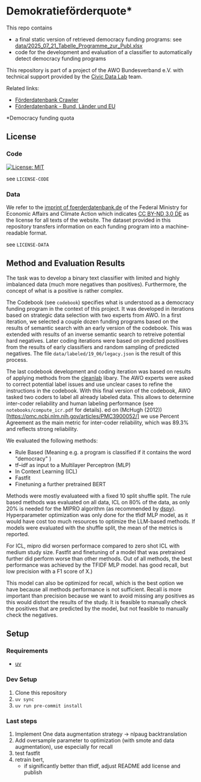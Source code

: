 # Demokratieförderquote\*

This repo contains
- a final static version of retrieved democracy funding programs: see [data/2025_07_21_Tabelle_Programme_zur_Publ.xlsx](https://github.com/CorrelAid/awo-demokratiefoerderquote/blob/main/data/2025_07_21_Tabelle_Programme_zur_Publ.xlsx) 
- code for the development and evaluation of a classifier to automatically detect democracy funding programs 

This repository is part of a project of the AWO Bundesverband e.V. with technical support provided by the [Civic Data Lab](https://civic-data.de) team.

Related links:
- [Förderdatenbank Crawler](https://github.com/CorrelAid/cdl_funding_crawler)
- [Förderdatenbank - Bund, Länder und EU](https://foerderdatenbank.de)

\*Democracy funding quota

## License
### Code

[![License: MIT](https://img.shields.io/badge/License-MIT-yellow.svg)](https://opensource.org/licenses/MIT)

see `LICENSE-CODE`

### Data 

We refer to the [imprint of foerderdatenbank.de](https://www.foerderdatenbank.de/FDB/DE/Meta/Impressum/impressum.html) of the Federal Ministry for Economic Affairs and Climate Action which indicates [CC BY-ND 3.0 DE](https://creativecommons.org/licenses/by-nd/3.0/de/deed.de) as the license for all texts of the website. The dataset provided in this repository transfers information on each funding program into a machine-readable format.


see `LICENSE-DATA`

## Method and Evaluation Results

The task was to develop a binary text classifier with limited and highly imbalanced data (much more negatives than positives). Furthermore, the concept of what is a positive is rather complex.
 
The Codebook (see `codebook`) specifies what is understood as a democracy funding program in the context of this project. It was developed in iterations based on strategic data selection with two experts from AWO. In a first iteration, we selected a couple dozen funding programs based on the results of semantic search with an early version of the codebook. This was extended with results of an inverse semantic search to retreive potential hard negatives. Later coding iterations were based on predicted positives from the results of early classifiers and random sampling of predicted negatives. The file `data/labeled/19_06/legacy.json` is the result of this process. 

The last codebook development and coding iteration was based on results of applying methods from the [cleanlab](https://github.com/cleanlab/cleanlab) libary. The AWO experts were asked to correct potential label issues and use unclear cases to refine the instructions in the codebook. With this final version of the codebook, AWO tasked two coders to label all already labeled data. This allows to determine inter-coder reliability and human labeling performance (see `notebooks/compute_icr.pdf` for details). 
ed on (McHugh (2012))[https://pmc.ncbi.nlm.nih.gov/articles/PMC3900052/] we use Percent Agreement as the main metric for inter-coder reliability, which was 89.3% and reflects strong reliability. 


We evaluated the following methods:
- Rule Based  (Meaning e.g. a program is classified if it contains the word "democracy" )
- tf–idf as input to a Multilayer Perceptron (MLP)
- In Context Learning (ICL) 
- Fastfit
- Finetuning a further pretrained BERT

Methods were mostly evaluateed with a fixed 10 split shuffle split. The rule based methods was evaluated on all data, ICL on 80% of the data, as only 20% is needed for the MIPRO algorithm (as recommended by [dspy](https://dspy.ai/learn/optimization/overview/)). Hyperparameter optimization was only done for the tfidf MLP model, as it would have cost too much resources to optimize the LLM-based methods. If models were evaluated with the  shuffle split, the mean of the metrics is reported.  

 For ICL, mipro did worsen performace compared to zero shot ICL with medium study size. Fastfit and finetuning of a model that was pretrained further did perform worse than other methods. Out of all methods, the best performance was achieved by the TFIDF MLP model. has good recall, but low precision with a F1 score of X.)

This model can also be optimized for recall, which is the best option we have because all methods performance is not sufficient. Recall is more important than precision because we want to avoid missing any positives as this would distort the results of the study. It is feasible to manually check the positives that are predicted by the model, but not feasible to manually check the negatives.

## Setup

### Requirements

- [uv](https://docs.astral.sh/uv/getting-started/installation/)

### Dev Setup

1. Clone this repository
2. `uv sync`
3. `uv run pre-commit install`


### Last steps
1. Implement One data augmentation strategy -> nlpaug backtranslation
2. Add oversample parameter to optimization (with smote and data augmentation), use especially for recall
3. test fastfit
4. retrain bert, 
    - if significantly better than tfidf, adjust README add license and publish
